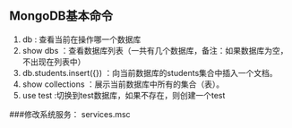 ## MongoDB基本命令

1. db : 查看当前在操作哪一个数据库
2. show dbs ：查看数据库列表（一共有几个数据库，备注：如果数据库为空，不出现在列表中）
3. db.students.insert({}) ：向当前数据库的students集合中插入一个文档。
4. show collections ：展示当前数据库中所有的集合（表）。
5. use test :切换到test数据库，如果不存在，则创建一个test

###修改系统服务：
services.msc